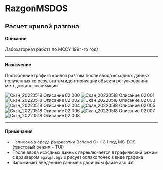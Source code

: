 # RazgonMSDOS
Расчет кривой разгона
------------
#### Описание
Лабораторная работа по МОСУ 1994-го года.

----
#### Назначение
Постороение графика кривой разгона после ввода исходных данных, полученных по результатам идентификации объекта регулирования методом аппроксимации

![Скан_20220518 Описание 02 000](https://user-images.githubusercontent.com/104857185/169672167-1aae1b26-1569-4d21-9e2c-e92ef7c161d2.png)
![Скан_20220518 Описание 02 001](https://user-images.githubusercontent.com/104857185/169672176-ce020b31-e8fa-415b-b833-17a5295f805a.png)
![Скан_20220518 Описание 02 002](https://user-images.githubusercontent.com/104857185/169672184-05c3f646-87ef-4dbb-a122-8043c82c1500.png)
![Скан_20220518 Описание 02 003](https://user-images.githubusercontent.com/104857185/169672187-f35d2670-fa9c-478d-9db9-3cbe22fb676f.png)
![Скан_20220518 Описание 02 004](https://user-images.githubusercontent.com/104857185/169672193-1442cb7a-8106-47cf-88dd-897ccc668a23.png)
![Скан_20220518 Описание 02 005](https://user-images.githubusercontent.com/104857185/169672194-8d7c862a-0977-45fe-9da2-1eed84467eb9.png)
![Скан_20220518 Описание 02 006](https://user-images.githubusercontent.com/104857185/169672197-f5460ac8-161e-4afb-ab40-49daa336f6a3.png)
![Скан_20220518 Описание 02 007](https://user-images.githubusercontent.com/104857185/169672199-08ab0d99-1a82-415d-a06b-5b57e7df4ce8.png)
![Скан_20220518 Описание 02 008](https://user-images.githubusercontent.com/104857185/169672204-a20f9f71-b0e1-4d02-acff-507606fd1066.png)


----
#### Примечания:
 - Написана в среде разработки Borland C++ 3.1 под MS-DOS (текстовый режим - TUI)
 - После ввода исходных данных переключается в графический режим с драйвером `egavga.bgi` и рисует облако точек в виде графика
 - Запоминает введенные данные в двоичном файле asu.dat
